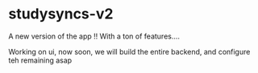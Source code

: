 # studysyncs-v2
A new version of the app !! With a ton of features....

Working on ui, now soon, we will build the entire backend, and configure teh remaining asap
